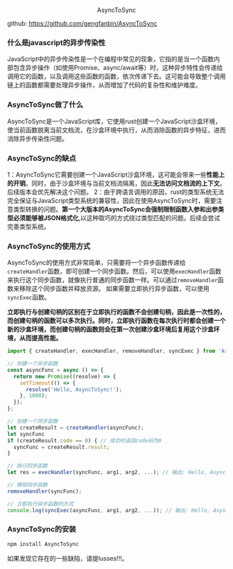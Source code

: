<p align="center">AsyncToSync</p>

github: https://github.com/gengfanbin/AsyncToSync

### 什么是javascript的异步传染性
JavaScript中的异步传染性是一个在编程中常见的现象，它指的是当一个函数内部包含异步操作（如使用Promise、async/await等）时，这种异步特性会传递给调用它的函数，以及调用这些函数的函数，依次传递下去。这可能会导致整个调用链上的函数都需要处理异步操作，从而增加了代码的复杂性和维护难度。

### AsyncToSync做了什么
AsyncToSync是一个JavaScript库，它使用rust创建一个JavaScript沙盒环境，使当前函数脱离当前文档流，在沙盒环境中执行，从而消除函数的异步特征，进而消除异步传染性问题。

### AsyncToSync的缺点
1：AsyncToSync它需要创建一个JavaScript沙盒环境，这可能会带来一些**性能上的开销**。同时，由于沙盒环境与当前文档流隔离，因此**无法访问文档流的上下文**。后续版本会优先解决这个问题。
2：由于跨语言调用的原因，rust的类型系统无法完全保证与JavaScript类型系统的兼容性，因此在使用AsyncToSync时，需要注意类型转换的问题。**第一个大版本的AsyncToSync会强制限制函数入参和出参类型必须能够被JSON格式化**,以这种取巧的方式绕过类型匹配的问题。后续会尝试完善类型系统。

### AsyncToSync的使用方式
AsyncToSync的使用方式非常简单，只需要将一个异步函数传递给`createHandler`函数，即可创建一个同步函数。然后，可以使用`execHandler`函数来执行这个同步函数，就像执行普通的同步函数一样。可以通过`removeHandler`函数来移除这个同步函数并释放资源。
如果需要立即执行异步函数，可以使用`syncExec`函数。

**立即执行与创建句柄的区别在于立即执行的函数不会创建句柄，因此是一次性的，而创建句柄的函数可以多次执行。同时，立即执行函数在每次执行时都会创建一个新的沙盒环境，而创建句柄的函数则会在第一次创建沙盒环境后复用这个沙盒环境，从而提高性能。**

```javascript
import { createHandler, execHandler, removeHandler, syncExec } from 'AsyncToSync';

// 创建一个异步函数
const asyncFunc = async () => {
  return new Promise((resolve) => {
    setTimeout(() => {
      resolve('Hello, AsyncToSync!');
    }, 1000);
  });
};

// 创建一个同步函数
let createResult = createHandler(asyncFunc);
let syncFunc
if (createResult.code == 0) { // 成功时返回code码为0
  syncFunc = createResult.result;
}

// 执行同步函数
let res = execHandler(syncFunc, arg1, arg2, ...); // 输出: Hello, AsyncToSync!

// 移除同步函数
removeHandler(syncFunc);

// 立即执行异步函数的方式
console.log(syncExec(asyncFunc, arg1, arg2, ...)); // 输出: Hello, AsyncToSync!
```

### AsyncToSync的安装
```bash
npm install AsyncToSync
```

如果发现它存在的一些缺陷，请提Iusses!!!。